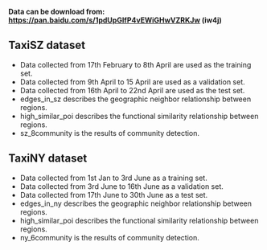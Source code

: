 **Data can be download from: https://pan.baidu.com/s/1pdUpGIfP4vEWiGHwVZRKJw  (iw4j)**

## TaxiSZ dataset
- Data collected from 17th February to 8th April are used as the training set.
- Data collected from 9th April to 15 April are used as a validation set.
- Data collected from 16th April to 22nd April are used as the test set.
- edges_in_sz describes the geographic neighbor relationship between regions.
- high_similar_poi describes the functional similarity relationship between regions.
- sz_8community is the results of community detection.

## TaxiNY dataset
- Data collected from 1st Jan to 3rd June as a training set. 
- Data collected from 3rd June to 16th June as a validation set. 
- Data collected from 17th June to 30th June as a test set. 
- edges_in_ny describes the geographic neighbor relationship between regions.
- high_similar_poi describes the functional similarity relationship between regions.
- ny_6community is the results of community detection.
